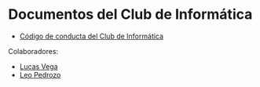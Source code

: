 # Documentos del Club de Informática 

- [Código de conducta del Club de Informática](/docs/codigo_de_conducta.md)




Colaboradores:
- [Lucas Vega](https://github.com/LucasVega777)
- [Leo Pedrozo](https://github.com/LeoPedrozo)
